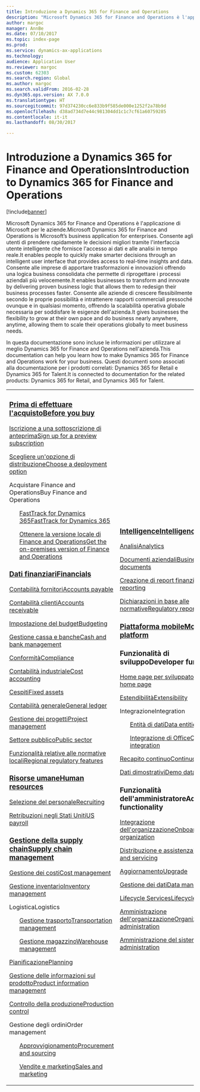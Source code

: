 ```yaml
---
title: Introduzione a Dynamics 365 for Finance and Operations
description: "Microsoft Dynamics 365 for Finance and Operations è l'applicazione di Microsoft per le aziende. In questa pagina sono incluse le informazioni per conoscere e iniziare a usare il prodotto."
author: margoc
manager: AnnBe
ms.date: 07/10/2017
ms.topic: index-page
ms.prod: 
ms.service: dynamics-ax-applications
ms.technology: 
audience: Application User
ms.reviewer: margoc
ms.custom: 62303
ms.search.region: Global
ms.author: margoc
ms.search.validFrom: 2016-02-28
ms.dyn365.ops.version: AX 7.0.0
ms.translationtype: HT
ms.sourcegitcommit: 97d374230cc6e833b9f585de000e1252f2a78b9d
ms.openlocfilehash: d38ad734d7e44c981304dd1c1c7cf61a60759285
ms.contentlocale: it-it
ms.lasthandoff: 08/30/2017

---
```


# <a name="introduction-to-dynamics-365-for-finance-and-operations"></a><span data-ttu-id="f632d-104">Introduzione a Dynamics 365 for Finance and Operations</span><span class="sxs-lookup"><span data-stu-id="f632d-104">Introduction to Dynamics 365 for Finance and Operations</span></span>
[!include[banner](includes/banner.md)]

<span data-ttu-id="f632d-105">Microsoft Dynamics 365 for Finance and Operations è l'applicazione di Microsoft per le aziende.</span><span class="sxs-lookup"><span data-stu-id="f632d-105">Microsoft Dynamics 365 for Finance and Operations is Microsoft’s business application for enterprises.</span></span> <span data-ttu-id="f632d-106">Consente agli utenti di prendere rapidamente le decisioni migliori tramite l'interfaccia utente intelligente che fornisce l'accesso ai dati e alle analisi in tempo reale.</span><span class="sxs-lookup"><span data-stu-id="f632d-106">It enables people to quickly make smarter decisions through an intelligent user interface that provides access to real-time insights and data.</span></span> <span data-ttu-id="f632d-107">Consente alle imprese di apportare trasformazioni e innovazioni offrendo una logica business consolidata che permette di riprogettare i processi aziendali più velocemente.</span><span class="sxs-lookup"><span data-stu-id="f632d-107">It enables businesses to transform and innovate by delivering proven business logic that allows them to redesign their business processes faster.</span></span> <span data-ttu-id="f632d-108">Consente alle aziende di crescere flessibilmente secondo le proprie possibilità e intrattenere rapporti commerciali pressoché ovunque e in qualsiasi momento, offrendo la scalabilità operativa globale necessaria per soddisfare le esigenze dell'azienda.</span><span class="sxs-lookup"><span data-stu-id="f632d-108">It gives businesses the flexibility to grow at their own pace and do business nearly anywhere, anytime, allowing them to scale their operations globally to meet business needs.</span></span> 

<span data-ttu-id="f632d-109">In questa documentazione sono incluse le informazioni per utilizzare al meglio Dynamics 365 for Finance and Operations nell'azienda.</span><span class="sxs-lookup"><span data-stu-id="f632d-109">This documentation can help you learn how to make Dynamics 365 for Finance and Operations work for your business.</span></span> <span data-ttu-id="f632d-110">Questi documenti sono associati alla documentazione per i prodotti correlati: Dynamics 365 for Retail e Dynamics 365 for Talent.</span><span class="sxs-lookup"><span data-stu-id="f632d-110">It is connected to documentation for the related products: Dynamics 365 for Retail, and Dynamics 365 for Talent.</span></span> 

<table>
<colgroup>
<col width="33%" />
<col width="33%" />
<col width="33%" />
</colgroup>
<tbody>
<tr class="odd">
<td>
<h3><span data-ttu-id="f632d-111"><a href="../fin-and-ops/get-started/before-you-buy">Prima di effettuare l'acquisto</a></span><span class="sxs-lookup"><span data-stu-id="f632d-111"><a href="../fin-and-ops/get-started/before-you-buy">Before you buy</a></span></span></h3>
<p><span data-ttu-id="f632d-112"><a href="../dev-itpro/dev-tools/sign-up-preview-subscription">Iscrizione a una sottoscrizione di anteprima</a></span><span class="sxs-lookup"><span data-stu-id="f632d-112"><a href="../dev-itpro/dev-tools/sign-up-preview-subscription">Sign up for a preview subscription</a></span></span></p>
 <p><span data-ttu-id="f632d-113"><a href="../dev-itpro/deployment/choose-deployment-type">Scegliere un'opzione di distribuzione</a></span><span class="sxs-lookup"><span data-stu-id="f632d-113"><a href="../dev-itpro/deployment/choose-deployment-type">Choose a deployment option</a></span></span></p>
<p><span data-ttu-id="f632d-114">Acquistare Finance and Operations</span><span class="sxs-lookup"><span data-stu-id="f632d-114">Buy Finance and Operations</span></span></p>
 <ul style="list-style-type:none">
  <p><span data-ttu-id="f632d-115"><a href="../fin-and-ops/get-started/fasttrack-dynamics-365-overview">FastTrack for Dynamics 365</a></span><span class="sxs-lookup"><span data-stu-id="f632d-115"><a href="../fin-and-ops/get-started/fasttrack-dynamics-365-overview">FastTrack for Dynamics 365</a></span></span></p>
  <p><span data-ttu-id="f632d-116"><a href="../dev-itpro/get-started/purchase-on-premises">Ottenere la versione locale di Finance and Operations</a></span><span class="sxs-lookup"><span data-stu-id="f632d-116"><a href="../dev-itpro/get-started/purchase-on-premises">Get the on-premises version of Finance and Operations</a></span></span></p></ul>

<h3><span data-ttu-id="f632d-117"><a href="../financials/index">Dati finanziari</a></span><span class="sxs-lookup"><span data-stu-id="f632d-117"><a href="../financials/index">Financials</a></span></span></h3>
<p><span data-ttu-id="f632d-118"><a href="../financials/accounts-payable/accounts-payable">Contabilità fornitori</a></span><span class="sxs-lookup"><span data-stu-id="f632d-118"><a href="../financials/accounts-payable/accounts-payable">Accounts payable</a></span></span></p>
<p><span data-ttu-id="f632d-119"><a href="../financials/accounts-receivable/accounts-receivable">Contabilità clienti</a></span><span class="sxs-lookup"><span data-stu-id="f632d-119"><a href="../financials/accounts-receivable/accounts-receivable">Accounts receivable</a></span></span></p>
<p><span data-ttu-id="f632d-120"><a href="../financials/budgeting/budgeting-overview">Impostazione del budget</a></span><span class="sxs-lookup"><span data-stu-id="f632d-120"><a href="../financials/budgeting/budgeting-overview">Budgeting</a></span></span></p>
<p><span data-ttu-id="f632d-121"><a href="../financials/cash-bank-management/cash-bank-management">Gestione cassa e banche</a></span><span class="sxs-lookup"><span data-stu-id="f632d-121"><a href="../financials/cash-bank-management/cash-bank-management">Cash and bank management</a></span></span></p>
<p><span data-ttu-id="f632d-122"><a href="../financials/general-ledger/audit-policy-rules">Conformità</a></span><span class="sxs-lookup"><span data-stu-id="f632d-122"><a href="../financials/general-ledger/audit-policy-rules">Compliance</a></span></span></p>
<p><span data-ttu-id="f632d-123"><a href="../financials/cost-accounting/cost-accounting-home-page">Contabilità industriale</a></span><span class="sxs-lookup"><span data-stu-id="f632d-123"><a href="../financials/cost-accounting/cost-accounting-home-page">Cost accounting</a></span></span></p>
<p><span data-ttu-id="f632d-124"><a href="../financials/fixed-assets/fixed-assets">Cespiti</a></span><span class="sxs-lookup"><span data-stu-id="f632d-124"><a href="../financials/fixed-assets/fixed-assets">Fixed assets</a></span></span></p>
<p><span data-ttu-id="f632d-125"><a href="../financials/general-ledger/general-ledger">Contabilità generale</a></span><span class="sxs-lookup"><span data-stu-id="f632d-125"><a href="../financials/general-ledger/general-ledger">General ledger</a></span></span></p>
<p><span data-ttu-id="f632d-126"><a href="../financials/project-management/overview-project-management-accounting">Gestione dei progetti</a></span><span class="sxs-lookup"><span data-stu-id="f632d-126"><a href="../financials/project-management/overview-project-management-accounting">Project management</a></span></span></p>
<p><span data-ttu-id="f632d-127"><a href="../financials/public-sector/public-sector-functionality">Settore pubblico</a></span><span class="sxs-lookup"><span data-stu-id="f632d-127"><a href="../financials/public-sector/public-sector-functionality">Public sector</a></span></span></p>
<p><span data-ttu-id="f632d-128"><a href="../dev-itpro/lcs-solutions/country-region">Funzionalità relative alle normative locali</a></span><span class="sxs-lookup"><span data-stu-id="f632d-128"><a href="../dev-itpro/lcs-solutions/country-region">Regional regulatory features</a></span></span></p>

<H3><span data-ttu-id="f632d-129"><a href="hr/hr-landing-page">Risorse umane</a></span><span class="sxs-lookup"><span data-stu-id="f632d-129"><a href="hr/hr-landing-page">Human resources</a></span></span></h3>
<p><span data-ttu-id="f632d-130"><a href="hr/manage-recruiting-process">Selezione del personale</a></span><span class="sxs-lookup"><span data-stu-id="f632d-130"><a href="hr/manage-recruiting-process">Recruiting</a></span></span></p>
<p><span data-ttu-id="f632d-131"><a href="hr/localizations/noam-usa-payroll">Retribuzioni negli Stati Uniti</a></span><span class="sxs-lookup"><span data-stu-id="f632d-131"><a href="hr/localizations/noam-usa-payroll">US payroll</a></span></span></p>

<h3><span data-ttu-id="f632d-132"><a href="../supply-chain/index">Gestione della supply chain</a></span><span class="sxs-lookup"><span data-stu-id="f632d-132"><a href="../supply-chain/index">Supply chain management</a></span></span></h3>
<p><span data-ttu-id="f632d-133"><a href="../supply-chain/cost-management/costing-sheets">Gestione dei costi</a></span><span class="sxs-lookup"><span data-stu-id="f632d-133"><a href="../supply-chain/cost-management/costing-sheets">Cost management</a></span></span></p>
<p><span data-ttu-id="f632d-134"><a href="../supply-chain/inventory/inventory-locations">Gestione inventario</a></span><span class="sxs-lookup"><span data-stu-id="f632d-134"><a href="../supply-chain/inventory/inventory-locations">Inventory management</a></span></span></p>
<p><span data-ttu-id="f632d-135">Logistica</span><span class="sxs-lookup"><span data-stu-id="f632d-135">Logistics</span></span></p>
<ul style="list-style-type:none">
<p><span data-ttu-id="f632d-136"><a href="../supply-chain/transportation/transportation-management-overview">Gestione trasporto</a></span><span class="sxs-lookup"><span data-stu-id="f632d-136"><a href="../supply-chain/transportation/transportation-management-overview">Transportation management</a></span></span></p>
<p><span data-ttu-id="f632d-137"><a href="../supply-chain/warehousing/warehouse-configuration">Gestione magazzino</a></span><span class="sxs-lookup"><span data-stu-id="f632d-137"><a href="../supply-chain/warehousing/warehouse-configuration">Warehouse management</a></span></span></p></ul>
<p><span data-ttu-id="f632d-138"><a href="../supply-chain/master-planning/master-plans">Pianificazione</a></span><span class="sxs-lookup"><span data-stu-id="f632d-138"><a href="../supply-chain/master-planning/master-plans">Planning</a></span></span></p>
<p><span data-ttu-id="f632d-139"><a href="../supply-chain/pim/product-information">Gestione delle informazioni sul prodotto</a></span><span class="sxs-lookup"><span data-stu-id="f632d-139"><a href="../supply-chain/pim/product-information">Product information management</a></span></span></p>
<p><span data-ttu-id="f632d-140"><a href="../supply-chain/production-control/create-production-orders">Controllo della produzione</a></span><span class="sxs-lookup"><span data-stu-id="f632d-140"><a href="../supply-chain/production-control/create-production-orders">Production control</a></span></span></p>
<p><span data-ttu-id="f632d-141">Gestione degli ordini</span><span class="sxs-lookup"><span data-stu-id="f632d-141">Order management</span></span></p>
  <ul style="list-style-type:none">
  <p><span data-ttu-id="f632d-142"><a href="../supply-chain/procurement/procurement-sourcing-overview">Approvvigionamento</a></span><span class="sxs-lookup"><span data-stu-id="f632d-142"><a href="../supply-chain/procurement/procurement-sourcing-overview">Procurement and sourcing</a></span></span></p>
  <p><span data-ttu-id="f632d-143"><a href="../supply-chain/sales-marketing/overview-sales-marketing">Vendite e marketing</a></span><span class="sxs-lookup"><span data-stu-id="f632d-143"><a href="../supply-chain/sales-marketing/overview-sales-marketing">Sales and marketing</a></span></span></p></ul>
</td>
<td>
<h3><span data-ttu-id="f632d-144"><a href="../dev-itpro/analytics/information-access-reporting">Intelligence</a></span><span class="sxs-lookup"><span data-stu-id="f632d-144"><a href="../dev-itpro/analytics/information-access-reporting">Intelligence</a></span></span></h3>
<p><span data-ttu-id="f632d-145"><a href="../dev-itpro/analytics/analytics">Analisi</a></span><span class="sxs-lookup"><span data-stu-id="f632d-145"><a href="../dev-itpro/analytics/analytics">Analytics</a></span></span></p>
 <p><span data-ttu-id="f632d-146"><a href="../dev-itpro/analytics/document-reporting-services">Documenti aziendali</a></span><span class="sxs-lookup"><span data-stu-id="f632d-146"><a href="../dev-itpro/analytics/document-reporting-services">Business documents</a></span></span></p>
<p><span data-ttu-id="f632d-147"><a href="../dev-itpro/analytics/financial-reporting-intro">Creazione di report finanziari</a></span><span class="sxs-lookup"><span data-stu-id="f632d-147"><a href="../dev-itpro/analytics/financial-reporting-intro">Financial reporting</a></span></span></p>
<p><span data-ttu-id="f632d-148"><a href="../dev-itpro/analytics/general-electronic-reporting">Dichiarazioni in base alle normative</a></span><span class="sxs-lookup"><span data-stu-id="f632d-148"><a href="../dev-itpro/analytics/general-electronic-reporting">Regulatory reporting</a></span></span></p>

<h3><span data-ttu-id="f632d-149"><a href="../dev-itpro/mobile-apps/platform/mobile-platform-home-page">Piattaforma mobile</a></span><span class="sxs-lookup"><span data-stu-id="f632d-149"><a href="../dev-itpro/mobile-apps/platform/mobile-platform-home-page">Mobile platform</a></span></span></h3>

<h3><span data-ttu-id="f632d-150">Funzionalità di sviluppo</span><span class="sxs-lookup"><span data-stu-id="f632d-150">Developer functionality</span></span></h3>
<p><span data-ttu-id="f632d-151"><a href="../dev-itpro/dev-tools/developer-home-page">Home page per sviluppatori</a></span><span class="sxs-lookup"><span data-stu-id="f632d-151"><a href="../dev-itpro/dev-tools/developer-home-page">Developer home page</a></span></span></p>
<p><span data-ttu-id="f632d-152"><a href="../dev-itpro/extensibility/extensibility-home-page">Estendibilità</a></span><span class="sxs-lookup"><span data-stu-id="f632d-152"><a href="../dev-itpro/extensibility/extensibility-home-page">Extensibility</a></span></span></p>
<p><span data-ttu-id="f632d-153">Integrazione</span><span class="sxs-lookup"><span data-stu-id="f632d-153">Integration</span></span></p>
<ul style="list-style-type:none"><p><span data-ttu-id="f632d-154"><a href="../dev-itpro/data-entities/data-entities">Entità di dati</a></span><span class="sxs-lookup"><span data-stu-id="f632d-154"><a href="../dev-itpro/data-entities/data-entities">Data entities</a></span></span></p>
<p><span data-ttu-id="f632d-155"><a href="../dev-itpro/office-integration/office-integration">Integrazione di Office</a></span><span class="sxs-lookup"><span data-stu-id="f632d-155"><a href="../dev-itpro/office-integration/office-integration">Office integration</a></span></span></p></ul></p>
<p><span data-ttu-id="f632d-156"><a href="../dev-itpro/dev-tools/continuous-delivery-home-page">Recapito continuo</a></span><span class="sxs-lookup"><span data-stu-id="f632d-156"><a href="../dev-itpro/dev-tools/continuous-delivery-home-page">Continuous delivery</a></span></span></p>
<p><span data-ttu-id="f632d-157"><a href="../dev-itpro/get-started/demo-data">Dati dimostrativi</a></span><span class="sxs-lookup"><span data-stu-id="f632d-157"><a href="../dev-itpro/get-started/demo-data">Demo data</a></span></span></p>

<h3><span data-ttu-id="f632d-158">Funzionalità dell'amministratore</span><span class="sxs-lookup"><span data-stu-id="f632d-158">Administrator functionality</span></span></h3>
<p><span data-ttu-id="f632d-159"><a href="../fin-and-ops/get-started/onboarding-home">Integrazione dell'organizzazione</a></span><span class="sxs-lookup"><span data-stu-id="f632d-159"><a href="../fin-and-ops/get-started/onboarding-home">Onboarding your organization</a></span></span></p>
<p><span data-ttu-id="f632d-160"><a href="../dev-itpro/deployment/deploy-demo-environment">Distribuzione e assistenza</a></span><span class="sxs-lookup"><span data-stu-id="f632d-160"><a href="../dev-itpro/deployment/deploy-demo-environment">Deployment and servicing</a></span></span></p>
<p><span data-ttu-id="f632d-161"><a href="../dev-itpro/migration-upgrade/upgrade-home-page">Aggiornamento</a></span><span class="sxs-lookup"><span data-stu-id="f632d-161"><a href="../dev-itpro/migration-upgrade/upgrade-home-page">Upgrade</a></span></span></p>
<p><span data-ttu-id="f632d-162"><a href="../dev-itpro/data-entities/data-management-integration-data-entity">Gestione dei dati</a></span><span class="sxs-lookup"><span data-stu-id="f632d-162"><a href="../dev-itpro/data-entities/data-management-integration-data-entity">Data management</a></span></span></p>
<p><span data-ttu-id="f632d-163"><a href="../dev-itpro/lifecycle-services/lcs">Lifecycle Services</a></span><span class="sxs-lookup"><span data-stu-id="f632d-163"><a href="../dev-itpro/lifecycle-services/lcs">Lifecycle Services</a></span></span></p>
<p><span data-ttu-id="f632d-164"><a href="../fin-and-ops/organization-administration/organization-administration-home-page">Amministrazione dell'organizzazione</a></span><span class="sxs-lookup"><span data-stu-id="f632d-164"><a href="../fin-and-ops/organization-administration/organization-administration-home-page">Organization administration</a></span></span></p>
<p><span data-ttu-id="f632d-165"><a href="../dev-itpro/sysadmin/system-administration-home-page">Amministrazione del sistema</a></span><span class="sxs-lookup"><span data-stu-id="f632d-165"><a href="../dev-itpro/sysadmin/system-administration-home-page">System administration</a></span></span></p>
</td>
<td>
<h3><span data-ttu-id="f632d-166">Prodotti correlati</span><span class="sxs-lookup"><span data-stu-id="f632d-166">Related products</span></span></h3>
<h4><span data-ttu-id="f632d-167"><a href="../talent/index">Dynamics 365 for Talent</a></span><span class="sxs-lookup"><span data-stu-id="f632d-167"><a href="../talent/index">Dynamics 365 for Talent</a></span></span></h4>
<p><span data-ttu-id="f632d-168"><a href="../talent/manage-benefit-program">Benefit</a></span><span class="sxs-lookup"><span data-stu-id="f632d-168"><a href="../talent/manage-benefit-program">Benefits</a></span></span></p>
<p><span data-ttu-id="f632d-169"><a href="../talent/performance-management-overview">Sviluppo e formazione dei dipendenti</a></span><span class="sxs-lookup"><span data-stu-id="f632d-169"><a href="../talent/performance-management-overview">Employee development and training</a></span></span></p>
<p><span data-ttu-id="f632d-170"><a href="../talent/questionnaires">Gestione questionari</a></span><span class="sxs-lookup"><span data-stu-id="f632d-170"><a href="../talent/questionnaires">Questionnaire</a></span></span></p>

<h4><span data-ttu-id="f632d-171"><a href="../retail/index">Dynamics 365 for Retail</a></span><span class="sxs-lookup"><span data-stu-id="f632d-171"><a href="../retail/index">Dynamics 365 for Retail</a></span></span></h4>
<p><span data-ttu-id="f632d-172"><a href="../retail/call-center-functionality">Servizio clienti</span><span class="sxs-lookup"><span data-stu-id="f632d-172"><a href="../retail/call-center-functionality">Call center</span></span></p>
<p><span data-ttu-id="f632d-173"><a href="../retail/define-maintain-retail-channels">Impostazione e gestione del canale</span><span class="sxs-lookup"><span data-stu-id="f632d-173"><a href="../retail/define-maintain-retail-channels">Channel setup and management</span></span></p>
<p><span data-ttu-id="f632d-174"><a href="../retail/retail-peripherals-overview">MPOS e POS cloud</span><span class="sxs-lookup"><span data-stu-id="f632d-174"><a href="../retail/retail-peripherals-overview">MPOS and Cloud POS</span></span></p>
<p><span data-ttu-id="f632d-175"><a href="../retail/dev-itpro/dev-retail-home-page">Sviluppo e amministrazione Retail</span><span class="sxs-lookup"><span data-stu-id="f632d-175"><a href="../retail/dev-itpro/dev-retail-home-page">Retail developer and administration</span></span></p>

</td>
</tr>

</tbody>
</table>

